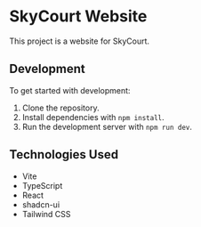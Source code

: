 # SkyCourt Website

This project is a website for SkyCourt.

## Development

To get started with development:

1. Clone the repository.
2. Install dependencies with `npm install`.
3. Run the development server with `npm run dev`.

## Technologies Used

- Vite
- TypeScript
- React
- shadcn-ui
- Tailwind CSS
